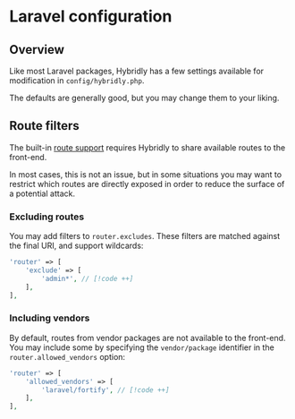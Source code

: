 # Laravel configuration

## Overview

Like most Laravel packages, Hybridly has a few settings available for modification in `config/hybridly.php`. 

The defaults are generally good, but you may change them to your liking.

## Route filters

The built-in [route support](../api/utils/route.md) requires Hybridly to share available routes to the front-end. 

In most cases, this is not an issue, but in some situations you may want to restrict which routes are directly exposed in order to reduce the surface of a potential attack.

### Excluding routes

You may add filters to `router.excludes`. These filters are matched against the final URI, and support wildcards:

```php
'router' => [
    'exclude' => [
        'admin*', // [!code ++]
    ],
],
```

### Including vendors

By default, routes from vendor packages are not available to the front-end. You may include some by specifying the `vendor/package` identifier in the `router.allowed_vendors` option:

```php
'router' => [
    'allowed_vendors' => [
        'laravel/fortify', // [!code ++]
    ],
],
```
